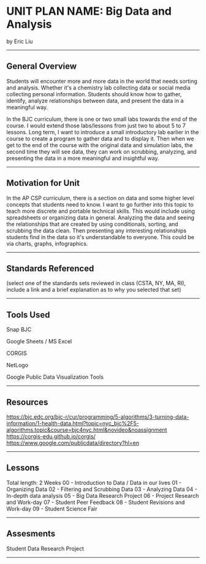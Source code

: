 # UNIT PLAN NAME: Big Data and Analysis
by Eric Liu

-----

## General Overview
Students will encounter more and more data in the world that needs sorting and analysis. Whether it's a chemistry lab collecting data or social media collecting personal information. Students should know how to gather, identify, analyze relationships between data, and present the data in a meaningful way.

In the BJC curriculum, there is one or two small labs towards the end of the course. I would extend those labs/lessons from just two to about 5 to 7 lessons. Long term, I want to introduce a small introductory lab earlier in the course to create a program to gather data and to display it. Then when we get to the end of the course with the original data and simulation labs, the second time they will see data, they can work on scrubbing, analyzing, and presenting the data in a more meaningful and insightful way.

---

## Motivation for Unit

In the AP CSP curriculum, there is a section on data and some higher level concepts that students need to know. I want to go further into this topic to teach more discrete and portable technical skills. This would include using spreadsheets or organizing data in general. Analyzing the data and seeing the relationships that are created by using conditionals, sorting, and scrubbing the data clean. Then presenting any interesting relationships students find in the data so it's understandable to everyone. This could be via charts, graphs, infographics.

---

## Standards Referenced
(select one of the standards sets reviewed in class (CSTA, NY, MA, RI), include a link and a brief explanation as to why you selected that set)

---

## Tools Used
Snap BJC

Google Sheets / MS Excel

CORGIS

NetLogo

Google Public Data Visualization Tools

---

## Resources
https://bjc.edc.org/bjc-r/cur/programming/5-algorithms/3-turning-data-information/1-health-data.html?topic=nyc_bjc%2F5-algorithms.topic&course=bjc4nyc.html&novideo&noassignment
https://corgis-edu.github.io/corgis/
https://www.google.com/publicdata/directory?hl=en

---

## Lessons
Total length: 2 Weeks
00 - Introduction to Data / Data in our lives
01 - Organizing Data
02 - Filtering and Scrubbing Data
03 - Analyzing Data
04 - In-depth data analysis
05 - Big Data Research Project
06 - Project Research and Work-day
07 - Student Peer Feedback
08 - Student Revisions and Work-day
09 - Student Science Fair

---

## Assesments
Student Data Research Project

---

